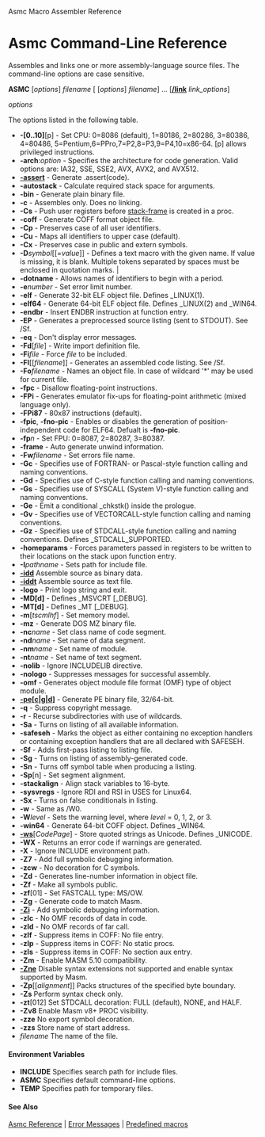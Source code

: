 Asmc Macro Assembler Reference

# Asmc Command-Line Reference

Assembles and links one or more assembly-language source files. The command-line options are case sensitive.

**ASMC** [_options_] _filename_ [ [_options_] _filename_] ... [[**/link**](option-link.md) _link\_options_]

_options_

The options listed in the following table.

- **-[0..10]**[p] - Set CPU: 0=8086 (default), 1=80186, 2=80286, 3=80386, 4=80486, 5=Pentium,6=PPro,7=P2,8=P3,9=P4,10=x86-64\. [p] allows privileged instructions.
- **-arch**:_option_ - Specifies the architecture for code generation. Valid options are: IA32, SSE, SSE2, AVX, AVX2, and AVX512.
- [**-assert**](../directive/dot-assert.md) - Generate .assert(code).
- **-autostack** - Calculate required stack space for arguments.
- **-bin** - Generate plain binary file.
- **-c** - Assembles only. Does no linking.
- **-Cs** - Push user registers before [stack-frame](../directive/option-cstack.md) is created in a proc.
- **-coff** - Generate COFF format object file.
- **-Cp** - Preserves case of all user identifiers.
- **-Cu** - Maps all identifiers to upper case (default).
- **-Cx** - Preserves case in public and extern symbols.
- **-D**_symbol_[[=_value_]] - Defines a text macro with the given name. If value is missing, it is blank. Multiple tokens separated by spaces must be enclosed in quotation marks. |
- **-dotname** - Allows names of identifiers to begin with a period.
- **-e**_number_ - Set error limit number.
- **-elf** - Generate 32-bit ELF object file. Defines _LINUX(1).
- **-elf64** - Generate 64-bit ELF object file. Defines _LINUX(2) and _WIN64.
- **-endbr** - Insert ENDBR instruction at function entry.
- **-EP** - Generates a preprocessed source listing (sent to STDOUT). See /Sf.
- **-eq** - Don't display error messages.
- **-Fd**[_file_] - Write import definition file.
- **-Fi**_file_ - Force _file_ to be included.
- **-Fl**[[_filename_]] - Generates an assembled code listing. See /Sf.
- **-Fo**_filename_ - Names an object file. In case of wildcard '*' may be used for current file.
- **-fpc** - Disallow floating-point instructions.
- **-FPi** - Generates emulator fix-ups for floating-point arithmetic (mixed language only).
- **-FPi87** - 80x87 instructions (default).
- **-fpic**, **-fno-pic** - Enables or disables the generation of position-independent code for ELF64. Defualt is **-fno-pic**.
- **-fp**_n_ - Set FPU: 0=8087, 2=80287, 3=80387.
- **-frame** - Auto generate unwind information.
- **-Fw**_filename_ - Set errors file name.
- **-Gc** - Specifies use of FORTRAN- or Pascal-style function calling and naming conventions.
- **-Gd** - Specifies use of C-style function calling and naming conventions.
- **-Gs** - Specifies use of SYSCALL (System V)-style function calling and naming conventions.
- **-Ge** - Emit a conditional _chkstk() inside the prologue.
- **-Gv** - Specifies use of VECTORCALL-style function calling and naming conventions.
- **-Gz** - Specifies use of STDCALL-style function calling and naming conventions. Defines _STDCALL_SUPPORTED.
- **-homeparams** - Forces parameters passed in registers to be written to their locations on the stack upon function entry.
- **-I**_pathname_ - Sets path for include file.
- [**-idd**](option-idd.md) Assemble source as binary data.
- [**-iddt**](option-idd.md) Assemble source as text file.
- **-logo** - Print logo string and exit.
- **-MD[d]** - Defines _MSVCRT [_DEBUG].
- **-MT[d]** - Defines _MT [_DEBUG].
- **-m**[_tscmlhf_] - Set memory model.
- **-mz** - Generate DOS MZ binary file.
- **-nc**_name_ - Set class name of code segment.
- **-nd**_name_ - Set name of data segment.
- **-nm**_name_ - Set name of module.
- **-nt**_name_ - Set name of text segment.
- **-nolib** - Ignore INCLUDELIB directive.
- **-nologo** - Suppresses messages for successful assembly.
- **-omf** - Generates object module file format (OMF) type of object module.
- [**-pe[c|g|d]**](option-pe.md) - Generate PE binary file, 32/64-bit.
- **-q** - Suppress copyright message.
- **-r** - Recurse subdirectories with use of wildcards.
- **-Sa** - Turns on listing of all available information.
- **-safeseh** - Marks the object as either containing no exception handlers or containing exception handlers that are all declared with SAFESEH.
- **-Sf** - Adds first-pass listing to listing file.
- **-Sg** - Turns on listing of assembly-generated code.
- **-Sn** - Turns off symbol table when producing a listing.
- **-Sp**[n] - Set segment alignment.
- **-stackalign** - Align stack variables to 16-byte.
- **-sysvregs** - Ignore RDI and RSI in USES for Linux64.
- **-Sx** - Turns on false conditionals in listing.
- **-w** - Same as /W0.
- **-W**_level_ - Sets the warning level, where _level_ = 0, 1, 2, or 3.
- **-win64** - Generate 64-bit COFF object. Defines _WIN64.
- [**-ws**](../directive/option-wstring.md)[_CodePage_] - Store quoted strings as Unicode. Defines _UNICODE.
- **-WX** - Returns an error code if warnings are generated.
- **-X** - Ignore INCLUDE environment path.
- **-Z7** - Add full symbolic debugging information.
- **-zcw** - No decoration for C symbols.
- **-Zd** - Generates line-number information in object file.
- **-Zf** - Make all symbols public.
- **-zf**[01] - Set FASTCALL type: MS/OW.
- **-Zg** - Generate code to match Masm.
- [**-Zi**](option-zi.md) - Add symbolic debugging information.
- **-zlc** - No OMF records of data in code.
- **-zld** - No OMF records of far call.
- **-zlf** - Suppress items in COFF: No file entry.
- **-zlp** - Suppress items in COFF: No static procs.
- **-zls** - Suppress items in COFF: No section aux entry.
- **-Zm** - Enable MASM 5.10 compatibility.
- [**-Zne**](option-zne.md) Disable syntax extensions not supported and enable syntax supported by Masm.
- **-Zp**[[_alignment_]] Packs structures of the specified byte boundary.
- **-Zs** Perform syntax check only.
- **-zt**[012] Set STDCALL decoration: FULL (default), NONE, and HALF.
- **-Zv8** Enable Masm v8+ PROC visibility.
- **-zze** No export symbol decoration.
- **-zzs** Store name of start address.
- _filename_ The name of the file.

#### Environment Variables

- **INCLUDE** Specifies search path for include files.
- **ASMC** Specifies default command-line options.
- **TEMP** Specifies path for temporary files.

#### See Also

[Asmc Reference](../readme.md) | [Error Messages](../error/readme.md) | [Predefined macros](../symbol/predefined-macros.md)
